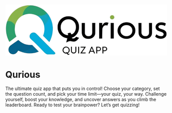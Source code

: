 ![Logo](https://github.com/ryanpereira49/Qurious/blob/main/git-images/Logo_Full.png)
# Qurious
The ultimate quiz app that puts you in control! Choose your category, set the question count, and pick your time limit—your quiz, your way. Challenge yourself, boost your knowledge, and uncover answers as you climb the leaderboard. Ready to test your brainpower? Let’s get quizzing!
